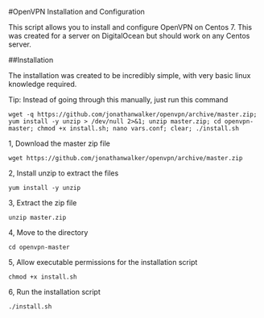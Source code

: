 #OpenVPN Installation and Configuration

This script allows you to install and configure OpenVPN on Centos 7. This was created for a server on DigitalOcean but should work on any Centos server. 

##Installation

The installation was created to be incredibly simple, with very basic linux knowledge required. 

Tip: Instead of going through this manually, just run this command

```wget -q https://github.com/jonathanwalker/openvpn/archive/master.zip; yum install -y unzip > /dev/null 2>&1; unzip master.zip; cd openvpn-master; chmod +x install.sh; nano vars.conf; clear; ./install.sh```

1, Download the master zip file

```wget https://github.com/jonathanwalker/openvpn/archive/master.zip```

2, Install unzip to extract the files

```yum install -y unzip```

3, Extract the zip file

```unzip master.zip```

4, Move to the directory

```cd openvpn-master```

5, Allow executable permissions for the installation script

```chmod +x install.sh```

6, Run the installation script

```./install.sh```
